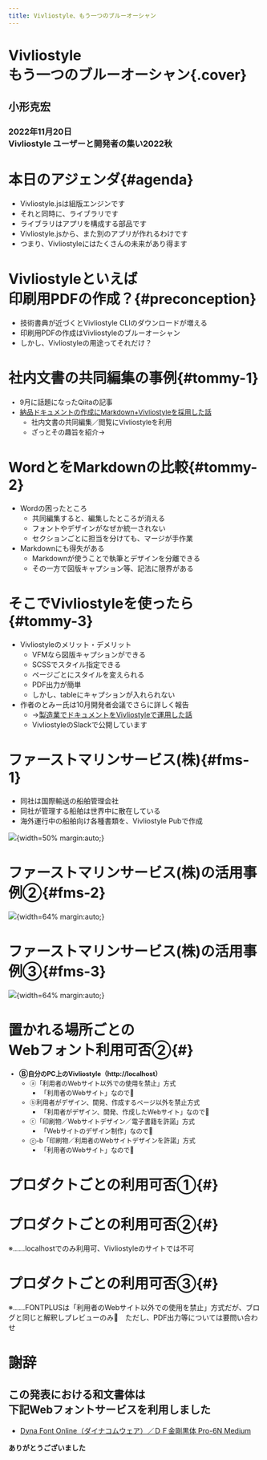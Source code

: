 ```yaml
---
title: Vivliostyle、もう一つのブルーオーシャン
---
```


# Vivliostyle<br/>もう一つのブルーオーシャン{.cover}

## 小形克宏

### 2022年11月20日<br/>Vivliostyle ユーザーと開発者の集い2022秋


# 本日のアジェンダ{#agenda}

- Vivliostyle.jsは組版エンジンです
- それと同時に、ライブラリです
- ライブラリはアプリを構成する部品です
- Vivliostyle.jsから、また別のアプリが作れるわけです
- つまり、Vivliostyleにはたくさんの未来があり得ます


# Vivliostyleといえば<br/>印刷用PDFの作成？{#preconception}

- 技術書典が近づくとVivliostyle CLIのダウンロードが増える
- 印刷用PDFの作成はVivliostyleのブルーオーシャン
- しかし、Vivliostyleの用途ってそれだけ？


# 社内文書の共同編集の事例{#tommy-1}

<div style="font-size: 96%;">

- 9月に話題になったQiitaの記事 
- [納品ドキュメントの作成にMarkdown+Vivliostyleを採用した話](https://qiita.com/tommyecguitar/items/2d1817cc8a09c15ad43e)
    - 社内文書の共同編集／閲覧にVivliostyleを利用
    - ざっとその趣旨を紹介→

</div>

# WordとをMarkdownの比較{#tommy-2}

- Wordの困ったところ
    - 共同編集すると、編集したところが消える
    - フォントやデザインがなぜか統一されない
    - セクションごとに担当を分けても、マージが手作業
- Markdownにも得失がある
    - Markdownが使うことで執筆とデザインを分離できる
    - その一方で図版キャプション等、記法に限界がある

# そこでVivliostyleを使ったら{#tommy-3}

- Vivliostyleのメリット・デメリット
    - VFMなら図版キャプションができる
    - SCSSでスタイル指定できる
    - ページごとにスタイルを変えられる
    - PDF出力が簡単
    - しかし、tableにキャプションが入れられない
- 作者のとみー氏は10月開発者会議でさらに詳しく報告
    - →[製造業でドキュメントをVivliostyleで運用した話](https://wwwimages2.adobe.com/content/dam/cc/jp/legal/servicetou/Adobe_Fonts_Additional_Terms_ja_JP_20200416.pdf)
    - VivliostyleのSlackで公開しています


# ファーストマリンサービス(株){#fms-1}

- 同社は国際輸送の船舶管理会社
- 同社が管理する船舶は世界中に散在している
- 海外運行中の船舶向け各種書類を、Vivliostyle Pubで作成

![](FMS-system.jpg){width=50% margin:auto;}

# ファーストマリンサービス(株)の活用事例②{#fms-2}

![](FMS_sample-b.png){width=64% margin:auto;}

# ファーストマリンサービス(株)の活用事例③{#fms-3}

![](FMS-system.jpg){width=64% margin:auto;}




# 置かれる場所ごとの<br/>Webフォント利用可否②{#}

<div style="font-size: 90%;">

- **Ⓑ自分のPC上のVivliostyle（http://localhost）**
    - ⓐ「利用者のWebサイト以外での使用を禁止」方式
        - 「利用者のWebサイト」なので🙆
    - ⓑ利用者がデザイン、開発、作成するページ以外を禁止方式
        - 「利用者がデザイン、開発、作成したWebサイト」なので🙆
    - ⓒ「印刷物／Webサイトデザイン／電子書籍を許諾」方式
        - 「Webサイトのデザイン制作」なので🙆
    - ⓒ-b「印刷物／利用者のWebサイトデザインを許諾」方式
        - 「利用者のWebサイト」なので🙆

</div>

# プロダクトごとの利用可否①{#}



# プロダクトごとの利用可否②{#}





※……localhostでのみ利用可、Vivliostyleのサイトでは不可



# プロダクトごとの利用可否③{#}


※……FONTPLUSは「利用者のWebサイト以外での使用を禁止」方式だが、ブログと同じと解釈しプレビューのみ🙆　ただし、PDF出力等については要問い合わせ



# 謝辞

## この発表における和文書体は<br/>下記Webフォントサービスを利用しました

- [Dyna Font Online（ダイナコムウェア）／ＤＦ金剛黒体 Pro-6N Medium](https://www.dynacw.co.jp/king/)




**ありがとうございました**


